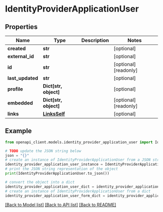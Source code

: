 # IdentityProviderApplicationUser


## Properties

Name | Type | Description | Notes
------------ | ------------- | ------------- | -------------
**created** | **str** |  | [optional] 
**external_id** | **str** |  | [optional] 
**id** | **str** |  | [optional] [readonly] 
**last_updated** | **str** |  | [optional] 
**profile** | **Dict[str, object]** |  | [optional] 
**embedded** | **Dict[str, object]** |  | [optional] [readonly] 
**links** | [**LinksSelf**](LinksSelf.md) |  | [optional] 

## Example

```python
from openapi_client.models.identity_provider_application_user import IdentityProviderApplicationUser

# TODO update the JSON string below
json = "{}"
# create an instance of IdentityProviderApplicationUser from a JSON string
identity_provider_application_user_instance = IdentityProviderApplicationUser.from_json(json)
# print the JSON string representation of the object
print(IdentityProviderApplicationUser.to_json())

# convert the object into a dict
identity_provider_application_user_dict = identity_provider_application_user_instance.to_dict()
# create an instance of IdentityProviderApplicationUser from a dict
identity_provider_application_user_form_dict = identity_provider_application_user.from_dict(identity_provider_application_user_dict)
```
[[Back to Model list]](../README.md#documentation-for-models) [[Back to API list]](../README.md#documentation-for-api-endpoints) [[Back to README]](../README.md)


